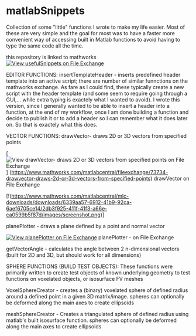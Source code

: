 # matlabSnippets
Collection of some "little" functions I wrote to make my life easier. Most of these are very simple and the goal for most was to have a faster more convenient way of accessing built in Matlab functions to avoid having to type the same code all the time. 

this repository is linked to mathworks
[![View usefulSnippets on File Exchange](https://www.mathworks.com/matlabcentral/images/matlab-file-exchange.svg)](https://www.mathworks.com/matlabcentral/fileexchange/73883-usefulsnippets)

EDITOR FUNCTIONS:
insertTemplateHeader - inserts predefined header template into an active script; there are number of similar funnctions on the mathworks exchange. As fare as I could find, these typically create a new script with the header template (and some seem to require going through a GUI,... while extra typing is exactely what I wanted to avoid). I wrote this version, since I generally wanted to be able to insert a header into a function, at the end of my workflow, once I am done building a function and decide to publish it or to add a header so I can remember what it does later on. So that is exactely what this does. 

VECTOR FUNCTIONS:
drawVector- draws 2D or 3D vectors from specified points 

[![View drawVector- draws 2D or 3D vectors from specified points on File Exchange](https://www.mathworks.com/matlabcentral/images/matlab-file-exchange.svg)] 
(https://www.mathworks.com/matlabcentral/fileexchange/73734-drawvector-draws-2d-or-3d-vectors-from-specified-points) drawVector on File Exchange

[!(https://www.mathworks.com/matlabcentral/mlc-downloads/downloads/6339aa57-6912-41b9-92ca-6aef6705ce14/2db3f925-411f-41f3-a66e-ca0599b5f87d/images/screenshot.png)]

planePlotter - draws a plane defined by a point and normal vector

[![View planePlotter on File Exchange](https://www.mathworks.com/matlabcentral/images/matlab-file-exchange.svg)](https://www.mathworks.com/matlabcentral/fileexchange/73731-planeplotter) planePlotter - on File Exchange

getVectorAngle - calculates the angle between 2 n-dimensional vectors 
  (built for 2D and 3D, but should work for all dimensions)

SPHERE FUNCTIONS (BUILD TEST OBJECTS):
These functions were primarily written to create test objects of known underlying geometry to test functions on voxelated objects, or isosurface FV meshes

VoxelSphereCreator - creates a (binary) voxelated sphere of defined radius around a defined point in a given 3D matrix/image. 
    spheres can optionally be deformed along the main axes to create ellipsoids

meshSphereCreator - Creates a triangulated sphere of defined radius using matlab's built isosurface function. 
    spheres can optionally be deformed along the main axes to create ellipsoids
